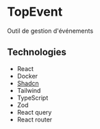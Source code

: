 # TopEvent
Outil de gestion d'événements

## Technologies

- React
- Docker
- [Shadcn](https://ui.shadcn.com/)
- Tailwind
- TypeScript
- Zod
- React query
- React router